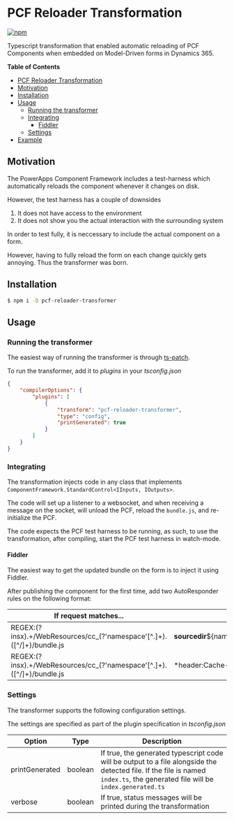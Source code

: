 # PCF Reloader Transformation
[![npm](https://img.shields.io/npm/v/pcf-reloader-transformer)](https://www.npmjs.com/package/pcf-reloader-transformer)

Typescript transformation that enabled automatic reloading of PCF Components when embedded on Model-Driven forms in Dynamics 365.

**Table of Contents**
- [PCF Reloader Transformation](#pcf-reloader-transformation)
 - [Motivation](#motivation)
 - [Installation](#installation)
 - [Usage](#usage)
	- [Running the transformer](#running-the-transformer)
	- [Integrating](#integrating)
		- [Fiddler](#fiddler)
 	- [Settings](#settings)
 - [Example](#example)

## Motivation
The PowerApps Component Framework includes a test-harness which automatically reloads the component whenever it changes on disk.

However, the test harness has a couple of downsides
1. It does not have access to the environment
2. It does not show you the actual interaction with the surrounding system

In order to test fully, it is neccessary to include the actual component on a form.

However, having to fully reload the form on each change quickly gets annoying. Thus the transformer was born.

## Installation
```sh
$ npm i -D pcf-reloader-transformer
```

## Usage

### Running the transformer
The easiest way of running the transformer is through [ts-patch](https://www.npmjs.com/package/ts-patch).

To run the transformer, add it to _plugins_ in your _tsconfig.json_
```json
{
	"compilerOptions": {
		"plugins": [
			{
				"transform": "pcf-reloader-transformer",
				"type": "config",
				"printGenerated": true
			}
		]
	}
}
```

### Integrating
The transformation injects code in any class that implements `ComponentFramework.StandardControl<IInputs, IOutputs>`.

The code will set up a listener to a websocket, and when receiving a message on the socket, will unload the PCF, reload the `bundle.js`, and re-initialize the PCF.

The code expects the PCF test harness to be running, as such, to use the transformation, after compiling, start the PCF test harness in watch-mode.

#### Fiddler
The easiest way to get the updated bundle on the form is to inject it using Fiddler.

After publishing the component for the first time, add two AutoResponder rules on the following format:

| If request matches...	| then respond with...
|----------------------	|---------------------
| REGEX:(?insx).+\/WebResources\/cc_(?'namespace'[^.]+)\.([^/]+)\/bundle.js	| __sourcedir__\${namespace}\out\controls\${namespace}\bundle.js
| REGEX:(?insx).+\/WebResources\/cc_(?'namespace'[^.]+)\.([^/]+)\/bundle.js | *header:Cache-Control: must-revalidate

### Settings
The transformer supports the following configuration settings.

The settings are specified as part of the plugin specification in _tsconfig.json_

| Option			| Type		| Description
|--------			|------		|-------------
| printGenerated	| boolean	| If true, the generated typescript code will be output to a file alongside the detected file. If the file is named `index.ts`, the generated file will be `index.generated.ts`
| verbose			| boolean	| If true, status messages will be printed during the transformation
